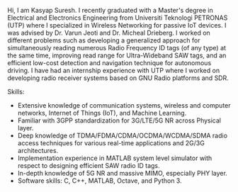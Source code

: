 Hi, I am Kasyap Suresh. I recently graduated with a Master's degree in Electrical and Electronics Engineering from Universiti Teknologi PETRONAS (UTP) where I specialized in Wireless Networking for passive IoT devices. I was advised by Dr. Varun Jeoti and Dr. Micheal Drieberg. I worked on different problems such as developing a generalized approach for simultaneously reading numerous Radio Frequency ID tags (of any type) at the same time, improving read range for Ultra-Wideband SAW tags, and an efficient low-cost detection and navigation technique for autonomous driving. I have had an internship experience with UTP where I worked on developing radio receiver systems based on GNU Radio platforms and SDR.

Skills:
- Extensive knowledge of communication systems, wireless and computer networks, Internet of Things (IoT), and Machine Learning.
- Familiar with 3GPP standardization for 3G/LTE/5G NR across Physical layer.
- Deep knowledge of TDMA/FDMA/CDMA/OCDMA/WCDMA/SDMA radio access techniques for various real-time applications and 2G/3G architectures.
- Implementation experience in MATLAB system level simulator with respect to designing efficient SAW radio ID tags.
- In-depth knowledge of 5G NR and massive MIMO, especially PHY layer.
- Software skills: C, C++, MATLAB, Octave, and Python 3.
